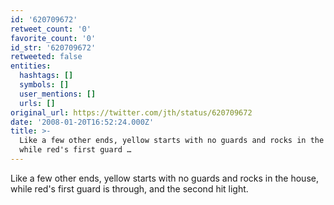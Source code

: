 ```yaml
---
id: '620709672'
retweet_count: '0'
favorite_count: '0'
id_str: '620709672'
retweeted: false
entities:
  hashtags: []
  symbols: []
  user_mentions: []
  urls: []
original_url: https://twitter.com/jth/status/620709672
date: '2008-01-20T16:52:24.000Z'
title: >-
  Like a few other ends, yellow starts with no guards and rocks in the house,
  while red's first guard …
---
```


Like a few other ends, yellow starts with no guards and rocks in the house, while red's first guard is through, and the second hit light.